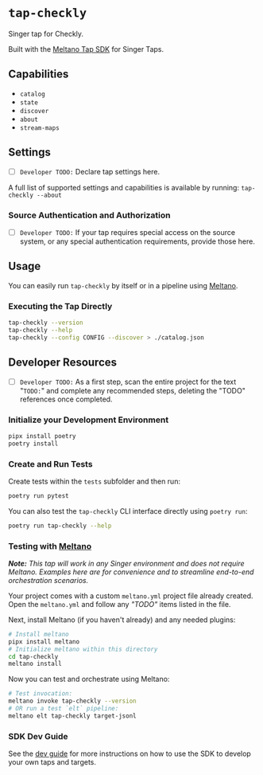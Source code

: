 # `tap-checkly`

Singer tap for Checkly.

Built with the [Meltano Tap SDK](https://sdk.meltano.com) for Singer Taps.

## Capabilities

* `catalog`
* `state`
* `discover`
* `about`
* `stream-maps`

## Settings

- [ ] `Developer TODO:` Declare tap settings here.

A full list of supported settings and capabilities is available by running: `tap-checkly --about`

### Source Authentication and Authorization

- [ ] `Developer TODO:` If your tap requires special access on the source system, or any special authentication requirements, provide those here.

## Usage

You can easily run `tap-checkly` by itself or in a pipeline using [Meltano](https://meltano.com/).

### Executing the Tap Directly

```bash
tap-checkly --version
tap-checkly --help
tap-checkly --config CONFIG --discover > ./catalog.json
```

## Developer Resources

- [ ] `Developer TODO:` As a first step, scan the entire project for the text "`TODO:`" and complete any recommended steps, deleting the "TODO" references once completed.

### Initialize your Development Environment

```bash
pipx install poetry
poetry install
```

### Create and Run Tests

Create tests within the `tests` subfolder and then run:

```bash
poetry run pytest
```

You can also test the `tap-checkly` CLI interface directly using `poetry run`:

```bash
poetry run tap-checkly --help
```

### Testing with [Meltano](https://www.meltano.com)

_**Note:** This tap will work in any Singer environment and does not require Meltano.
Examples here are for convenience and to streamline end-to-end orchestration scenarios._

Your project comes with a custom `meltano.yml` project file already created. Open the `meltano.yml` and follow any _"TODO"_ items listed in
the file.

Next, install Meltano (if you haven't already) and any needed plugins:

```bash
# Install meltano
pipx install meltano
# Initialize meltano within this directory
cd tap-checkly
meltano install
```

Now you can test and orchestrate using Meltano:

```bash
# Test invocation:
meltano invoke tap-checkly --version
# OR run a test `elt` pipeline:
meltano elt tap-checkly target-jsonl
```

### SDK Dev Guide

See the [dev guide](https://sdk.meltano.com/en/latest/dev_guide.html) for more instructions on how to use the SDK to
develop your own taps and targets.
